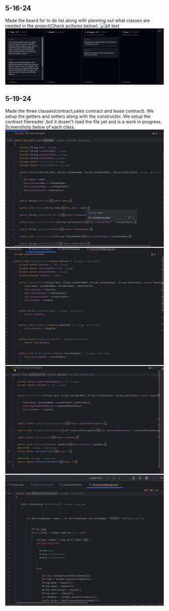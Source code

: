 ## 5-16-24
Made the board for to do list along with planning out what classes are needed in the project(Check pcitures below).
![alt text](<White board pic.jpg>)
![alt text](Todolist.jpg)

## 5-19-24
Made the three classes(contract,sales contract and lease contract). We setup the getters and setters along with the constructor. We setup the contract filereader ,but it dosen't read the file yet and is a work in progress.
Screenshots below of each class.
![alt text](<contract screenshot.jpg>)
![alt text](<Sales contract screenshot.jpg>)
![alt text](<Lease Screenshot.jpg>)
![alt text](<contract csv reader.jpg>)
